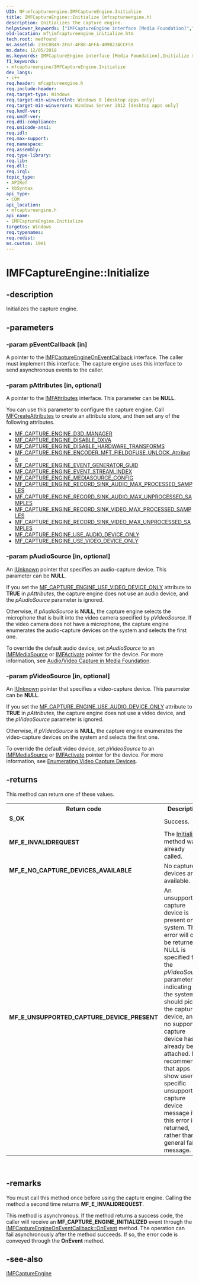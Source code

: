 ```yaml
---
UID: NF:mfcaptureengine.IMFCaptureEngine.Initialize
title: IMFCaptureEngine::Initialize (mfcaptureengine.h)
description: Initializes the capture engine.
helpviewer_keywords: ["IMFCaptureEngine interface [Media Foundation]","Initialize method","IMFCaptureEngine.Initialize","IMFCaptureEngine::Initialize","Initialize","Initialize method [Media Foundation]","Initialize method [Media Foundation]","IMFCaptureEngine interface","mf.imfcaptureengine_initialize","mfcaptureengine/IMFCaptureEngine::Initialize"]
old-location: mf\imfcaptureengine_initialize.htm
tech.root: medfound
ms.assetid: 23EC8B49-2F67-4FB8-AFFA-409823ACCF59
ms.date: 12/05/2018
ms.keywords: IMFCaptureEngine interface [Media Foundation],Initialize method, IMFCaptureEngine.Initialize, IMFCaptureEngine::Initialize, Initialize, Initialize method [Media Foundation], Initialize method [Media Foundation],IMFCaptureEngine interface, mf.imfcaptureengine_initialize, mfcaptureengine/IMFCaptureEngine::Initialize
f1_keywords:
- mfcaptureengine/IMFCaptureEngine.Initialize
dev_langs:
- c++
req.header: mfcaptureengine.h
req.include-header: 
req.target-type: Windows
req.target-min-winverclnt: Windows 8 [desktop apps only]
req.target-min-winversvr: Windows Server 2012 [desktop apps only]
req.kmdf-ver: 
req.umdf-ver: 
req.ddi-compliance: 
req.unicode-ansi: 
req.idl: 
req.max-support: 
req.namespace: 
req.assembly: 
req.type-library: 
req.lib: 
req.dll: 
req.irql: 
topic_type:
- APIRef
- kbSyntax
api_type:
- COM
api_location:
- mfcaptureengine.h
api_name:
- IMFCaptureEngine.Initialize
targetos: Windows
req.typenames: 
req.redist: 
ms.custom: 19H1
---
```


# IMFCaptureEngine::Initialize


## -description


Initializes the capture engine.


## -parameters




### -param pEventCallback [in]

A pointer to the <a href="https://docs.microsoft.com/windows/desktop/api/mfcaptureengine/nn-mfcaptureengine-imfcaptureengineoneventcallback">IMFCaptureEngineOnEventCallback</a> interface. The caller must implement this interface. The capture engine uses this interface to send asynchronous events to the caller.


### -param pAttributes [in, optional]

A pointer to the <a href="https://docs.microsoft.com/windows/desktop/api/mfobjects/nn-mfobjects-imfattributes">IMFAttributes</a> interface. This parameter can be <b>NULL</b>. 

You can use this parameter to configure the capture engine. Call <a href="https://docs.microsoft.com/windows/desktop/api/mfapi/nf-mfapi-mfcreateattributes">MFCreateAttributes</a> to create an attribute store, and then set any of the following attributes.

<ul>
<li>
<a href="https://docs.microsoft.com/windows/desktop/medfound/mf-capture-engine-d3d-manager">MF_CAPTURE_ENGINE_D3D_MANAGER</a>
</li>
<li>
<a href="https://docs.microsoft.com/windows/desktop/medfound/mf-capture-engine-disable-dxva">MF_CAPTURE_ENGINE_DISABLE_DXVA</a>
</li>
<li>
<a href="https://docs.microsoft.com/windows/desktop/medfound/mf-capture-engine-disable-hardware-transforms">MF_CAPTURE_ENGINE_DISABLE_HARDWARE_TRANSFORMS</a>
</li>
<li>
<a href="https://docs.microsoft.com/windows/desktop/medfound/mf-capture-engine-encoder-mft-fieldofuse-unlock-attribute">MF_CAPTURE_ENGINE_ENCODER_MFT_FIELDOFUSE_UNLOCK_Attribute</a>
</li>
<li>
<a href="https://docs.microsoft.com/windows/desktop/medfound/mf-capture-engine-event-generator-guid">MF_CAPTURE_ENGINE_EVENT_GENERATOR_GUID</a>
</li>
<li>
<a href="https://docs.microsoft.com/previous-versions/windows/desktop/legacy/hh162817(v=vs.85)">MF_CAPTURE_ENGINE_EVENT_STREAM_INDEX</a>
</li>
<li>
<a href="https://docs.microsoft.com/windows/desktop/medfound/mf-capture-engine-mediasource-config">MF_CAPTURE_ENGINE_MEDIASOURCE_CONFIG</a>
</li>
<li>
<a href="https://docs.microsoft.com/windows/desktop/medfound/mf-capture-engine-record-sink-audio-max-processed-samples">MF_CAPTURE_ENGINE_RECORD_SINK_AUDIO_MAX_PROCESSED_SAMPLES</a>
</li>
<li>
<a href="https://docs.microsoft.com/windows/desktop/medfound/mf-capture-engine-record-sink-audio-max-unprocessed-samples">MF_CAPTURE_ENGINE_RECORD_SINK_AUDIO_MAX_UNPROCESSED_SAMPLES</a>
</li>
<li>
<a href="https://docs.microsoft.com/windows/desktop/medfound/mf-capture-engine-record-sink-video-max-processed-samples">MF_CAPTURE_ENGINE_RECORD_SINK_VIDEO_MAX_PROCESSED_SAMPLES</a>
</li>
<li>
<a href="https://docs.microsoft.com/windows/desktop/medfound/mf-capture-engine-record-sink-video-max-unprocessed-samples">MF_CAPTURE_ENGINE_RECORD_SINK_VIDEO_MAX_UNPROCESSED_SAMPLES</a>
</li>
<li>
<a href="https://docs.microsoft.com/windows/desktop/medfound/mf-capture-engine-use-audio-device-only">MF_CAPTURE_ENGINE_USE_AUDIO_DEVICE_ONLY</a>
</li>
<li>
<a href="https://docs.microsoft.com/windows/desktop/medfound/mf-capture-engine-use-video-device-only">MF_CAPTURE_ENGINE_USE_VIDEO_DEVICE_ONLY</a>
</li>
</ul>

### -param pAudioSource [in, optional]

An <a href="https://docs.microsoft.com/windows/desktop/api/unknwn/nn-unknwn-iunknown">IUnknown</a> pointer that specifies an audio-capture device. This parameter can be <b>NULL</b>.

If you set the <a href="https://docs.microsoft.com/windows/desktop/medfound/mf-capture-engine-use-video-device-only">MF_CAPTURE_ENGINE_USE_VIDEO_DEVICE_ONLY</a> attribute to <b>TRUE</b> in <i>pAttributes</i>, the capture engine does not use an audio device, and the <i>pAudioSource</i> parameter is ignored.

Otherwise, if <i>pAudioSource</i> is <b>NULL</b>, the capture engine selects the microphone that is built into the video camera specified by <i>pVideoSource</i>. If the video camera does not have a microphone, the capture engine enumerates the audio-capture devices on the system and selects the first one.

To override the default audio device, set <i>pAudioSource</i> to an <a href="https://docs.microsoft.com/windows/desktop/api/mfidl/nn-mfidl-imfmediasource">IMFMediaSource</a> or <a href="https://docs.microsoft.com/windows/desktop/api/mfobjects/nn-mfobjects-imfactivate">IMFActivate</a> pointer for the device. For more information, see <a href="https://docs.microsoft.com/windows/desktop/medfound/audio-video-capture-in-media-foundation">Audio/Video Capture in Media Foundation</a>.


### -param pVideoSource [in, optional]

An <a href="https://docs.microsoft.com/windows/desktop/api/unknwn/nn-unknwn-iunknown">IUnknown</a> pointer that specifies a video-capture device. This parameter can be <b>NULL</b>.

If you set the <a href="https://docs.microsoft.com/windows/desktop/medfound/mf-capture-engine-use-audio-device-only">MF_CAPTURE_ENGINE_USE_AUDIO_DEVICE_ONLY</a> attribute to <b>TRUE</b> in <i>pAttributes</i>, the capture engine does not use a video device, and the <i>pVideoSource</i> parameter is ignored.

Otherwise, if <i>pVideoSource</i> is <b>NULL</b>, the capture engine enumerates the video-capture devices on the system and selects the first one.

To override the default video device, set <i>pVideoSource</i> to an <a href="https://docs.microsoft.com/windows/desktop/api/mfidl/nn-mfidl-imfmediasource">IMFMediaSource</a> or <a href="https://docs.microsoft.com/windows/desktop/api/mfobjects/nn-mfobjects-imfactivate">IMFActivate</a> pointer for the device. For more information, see <a href="https://docs.microsoft.com/windows/desktop/medfound/enumerating-video-capture-devices">Enumerating Video Capture Devices</a>.


## -returns



This method can return one of these values.

<table>
<tr>
<th>Return code</th>
<th>Description</th>
</tr>
<tr>
<td width="40%">
<dl>
<dt><b>S_OK</b></dt>
</dl>
</td>
<td width="60%">
Success.

</td>
</tr>
<tr>
<td width="40%">
<dl>
<dt><b>MF_E_INVALIDREQUEST</b></dt>
</dl>
</td>
<td width="60%">
The <a href="https://docs.microsoft.com/windows/desktop/api/mfcaptureengine/nf-mfcaptureengine-imfcaptureengine-initialize">Initialize</a> method was already called.

</td>
</tr>
<tr>
<td width="40%">
<dl>
<dt><b>MF_E_NO_CAPTURE_DEVICES_AVAILABLE</b></dt>
</dl>
</td>
<td width="60%">
No capture devices are available.

</td>
</tr>
<tr>
<td width="40%">
<dl>
<dt><b>MF_E_UNSUPPORTED_CAPTURE_DEVICE_PRESENT</b></dt>
</dl>
</td>
<td width="60%">
An unsupported capture device is present on the system. This error will only be returned if NULL is specified for the <i>pVideoSource</i> parameter, indicating that the system should pick the capture device, and if no supported capture device has already been attached. It is recommended that apps show users a specific unsupported capture device message if this error is returned, rather than a general failure message.

</td>
</tr>
</table>
 




## -remarks



You must call this method once before using the capture engine. Calling the method a second time returns <b>MF_E_INVALIDREQUEST</b>.

This method is asynchronous. If the method returns a success code, the caller will receive an <b>MF_CAPTURE_ENGINE_INITIALIZED</b> event through the <a href="https://docs.microsoft.com/windows/desktop/api/mfcaptureengine/nf-mfcaptureengine-imfcaptureengineoneventcallback-onevent">IMFCaptureEngineOnEventCallback::OnEvent</a> method. The operation can fail asynchronously after the method succeeds. If so, the error code is conveyed through the <b>OnEvent</b> method.




## -see-also




<a href="https://docs.microsoft.com/windows/desktop/api/mfcaptureengine/nn-mfcaptureengine-imfcaptureengine">IMFCaptureEngine</a>
 

 


